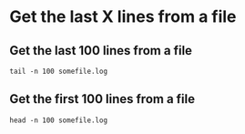 # Get the last X lines from a file


## Get the last 100 lines from a file

```shell
tail -n 100 somefile.log
```

## Get the first 100 lines from a file

```shell
head -n 100 somefile.log
```
